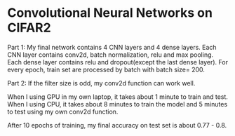 # Convolutional Neural Networks on CIFAR2


Part 1:
My final network contains 4 CNN layers and 4 dense layers.
Each CNN layer contains conv2d, batch normalization, relu and max pooling.
Each dense layer contains relu and dropout(except the last dense layer).
For every epoch, train set are processed by batch with batch size= 200.

Part 2:
If the filter size is odd, my conv2d function can work well.

When I using GPU in my own laptop, it takes about 1 minute to train and test.
When I using CPU, it takes about 8 minutes to train the model and 5 minutes to test using my own conv2d function.

After 10 epochs of training, my final accuracy on test set is about 0.77 - 0.8.

